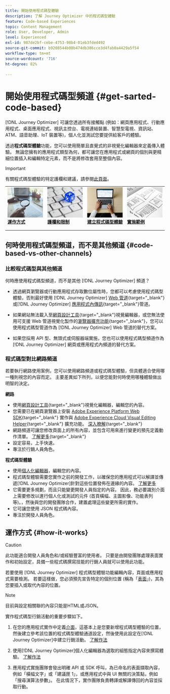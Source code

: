 ```yaml
---
title: 開始使用程式碼型體驗
description: 了解 Journey Optimizer 中的程式碼型體驗
feature: Code-based Experiences
topic: Content Management
role: User, Developer, Admin
level: Experienced
exl-id: 987de2bf-cebe-4753-98b4-01eb3fded492
source-git-commit: b9208544b08b474db386cce3d4fab0a4429a5f54
workflow-type: tm+mt
source-wordcount: '716'
ht-degree: 82%

---
```


# 開始使用程式碼型頻道 {#get-sarted-code-based}

[!DNL Journey Optimizer] 可讓您透過所有接觸點 (例如：網頁應用程式、行動應用程式、桌面應用程式、視訊主控台、電視連結裝置、智慧型電視、資訊站、ATM、語音助理、IoT 裝置等)，個人化並測試您要提供給客戶的體驗。

透過&#x200B;**程式碼型體驗**&#x200B;功能，您可以使用簡單且直覺式的非視覺化編輯器來定義傳入體驗。 無論您擁有的應用程式類型為何，都可讓您在應用程式或網頁的個別與更精細位置插入和編輯特定元素，而不是將修改套用至整個內容。

<!--[!DNL Journey Optimizer] allows you to compose and deliver content on any inbound device in a developer-focused workflow. You can leverage all the personalization capabilities, and preview what will be published. The content can be static (images, text, JSON, HTML) or dynamic (offers, decisions, recommendations). You can also insert custom content actions in your omni-channel journeys.-->

>[!IMPORTANT]
>
>有關程式碼型體驗的特定護欄和建議，請參閱[此頁面](code-based-prerequisites.md)。


<!--Discover the detailed steps to create a code-based campaign in this video.-->

<table style="table-layout:fixed"><tr style="border: 0;">
<td>
<a href="#how-it-works">
<img alt="銷售機會" src="../assets/do-not-localize/privacy-audit.jpeg">
</a>
<div><a href="#how-it-works"><strong>運作方式</strong>
</div>
<p>
</td>
<td>
<a href="code-based-prerequisites.md">
<img alt="驗證" src="../assets/do-not-localize/web-prerequisites.jpg">
</a>
<div>
<a href="code-based-prerequisites.md"><strong>護欄和限制</strong></a>
</div>
<p>
</td>
<td>
<a href="create-code-based.md#create-code-based-campaign">
<img alt="不頻繁" src="../assets/do-not-localize/web-create.jpg">
</a>
<div>
<a href="create-code-based.md#create-code-based-campaign"><strong>建立程式碼型體驗</strong></a>
</div>
<p></td>
<td>
<a href="code-based-implementation-samples.md">
<img alt="驗證" src="../assets/do-not-localize/web-design.jpg">
</a>
<div>
<a href="code-based-implementation-samples.md"><strong>實施範例</strong></a>
</div>
<p>
</td>
</tr></table>

<!--[Learn how to create a code-based campaign in this video](#video)-->

## 何時使用程式碼型頻道，而不是其他頻道 {#code-based-vs-other-channels}

### 比較程式碼型與其他頻道

何時應使用程式碼型頻道，而不是其他 [!DNL Journey Optimizer] 頻道？

* 透過網頁瀏覽器或行動應用程式存取數位屬性時，您都可以考慮使用程式碼型體驗，否則最好使用 [!DNL Journey Optimizer] [Web 管道](../web/get-started-web.md){target="_blank"}或[!DNL Journey Optimizer] [應用程式內傳訊](../in-app/get-started-in-app.md){target="_blank"}管道。

* 如果網站無法載入至[網頁設計工具](../web/edit-web-content.md#work-with-web-designer){target="_blank"}視覺編輯器，或您無法使用可支援 Web 管道視覺化製作的[瀏覽器擴充功能](../web/web-prerequisites.md#visual-authoring-prerequisites){target="_blank"}，您可以使用程式碼型管道作為 [!DNL Journey Optimizer] Web 管道的替代方案。

* 如果您採用 API 型、無頭式或伺服器端實施，您也可以使用程式碼型頻道作為 [!DNL Journey Optimizer] 網頁或應用程式內頻道的替代方案。

### 程式碼型對比網路頻道

若要執行網路使用案例，您可以使用網路頻道或程式碼型體驗，但具體適合使用哪一種則視您的內容而定。 主要差異如下所列，以便您能對何時使用哪種體驗做出明智的決定。

**網路**

* 使用[網頁設計工具](../web/edit-web-content.md#work-with-web-designer){target="_blank"}視覺化編輯器，編輯您的內容。
* 您需要已在網頁瀏覽器上安裝 [Adobe Experience Platform Web SDK](https://experienceleague.adobe.com/docs/platform-learn/implement-web-sdk/overview.html?lang=zh-Hant){target="_blank"} 實作與 [Adobe Experience Cloud Visual Editing Helper](https://chrome.google.com/webstore/detail/adobe-experience-cloud-vi/kgmjjkfjacffaebgpkpcllakjifppnca){target="_blank"} 擴充功能。 [深入暸解](../web/web-prerequisites.md){target="_blank"}
* 網路頻道可讓您修改頁面上的所有內容，並包含可用來進行變更的預先定義動作清單。 [了解更多](../web/edit-web-content.md#work-with-web-designer){target="_blank"}
* 設定容易，上手快速。
* 專注於行銷人員角色。

**程式碼型體驗**

* 使用[個人化編輯器](create-code-based.md#edit-code)，編輯您的內容。
* 程式碼型體驗需要您實作之前的開發工作，以確保您的應用程式可以解譯並傳遞[!DNL Journey Optimizer]針對這些位置發佈在邊緣的內容。 [了解更多](code-based-configuration.md#surface-definition)
* 它需要更多規劃，而且只能變更開發人員指定的內容。 因此，務必要識別介面上需要修改以進行個人化或測試的元件 (首頁橫幅、主圖影像、功能表列等)。，然後與您的開發團隊合作，建置處理這些變更所需的實作。
* 它可讓您使用 JSON 程式碼內容。
* 專注於開發人員角色。

## 運作方式 {#how-it-works}

>[!CAUTION]
>
>此功能適合開發人員角色和/或經驗豐富的使用者。 只要是由開發團隊處理表面實作和初始設定，具備一些程式碼撰寫技能的行銷人員就可以使用此功能。

若要使用 [!DNL Journey Optimizer] 程式碼型體驗功能編輯內容，頁面或應用程式需要檢測。 若要這樣做，您必須預先宣告特定的個別位置 (稱為「[表面](code-based-configuration.md#surface-definition)」)，其為您要插入或取代內容的位置<!--HOW??-->。

>[!NOTE]
>
>目前與設定相關聯的內容只能是HTML或JSON。<!--WILL COME LATER: text, image or another format depending on the application-->

實作程式碼型行銷活動的重要步驟如下。

1. 在您的應用程式實作中定義[介面](code-based-configuration.md#surface-definition)，這基本上是您要新增程式碼型體驗的位置，然後建立參考該位置的程式碼型體驗通道設定，然後使用此設定在[!DNL Journey Optimizer]中建立行銷活動。 [了解作法](create-code-based.md#create-code-based-campaign)

1. 使用[!DNL Journey Optimizer]個人化編輯器為選取的組態指定內容來撰寫體驗。 [了解作法](create-code-based.md#edit-code)

1. 應用程式實施團隊會發出明確 API 或 SDK 呼叫，為已命名的表面擷取內容，例如「橫幅文字」或「建議匣 1」，或應用程式中與 UI 無關的決策點，例如「搜尋演算法參數」。 在此情況下，實作團隊負責轉譯或解譯傳回的內容並採取行動。<!--TBC with Robert - should link to a new section with API/SDK call samples-->
